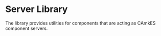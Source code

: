 # Server Library

The library provides utilities for components that are acting as CAmkES
component servers.
